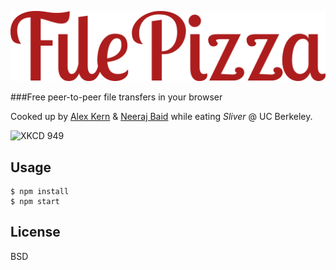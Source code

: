 ![wordmark](static/images/wordmark.png)

###Free peer-to-peer file transfers in your browser

Cooked up by [Alex Kern](http://kern.io) & [Neeraj Baid](http://neeraj.io) while eating *Sliver* @ UC Berkeley.

![XKCD 949](http://imgs.xkcd.com/comics/file_transfer.png)

## Usage

    $ npm install
    $ npm start

## License

BSD
